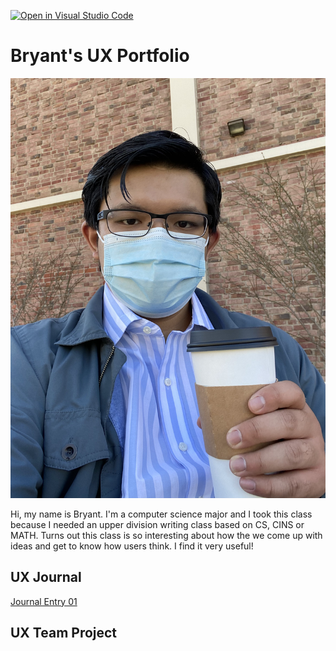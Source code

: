 [![Open in Visual Studio Code](https://classroom.github.com/assets/open-in-vscode-f059dc9a6f8d3a56e377f745f24479a46679e63a5d9fe6f495e02850cd0d8118.svg)](https://classroom.github.com/online_ide?assignment_repo_id=6804190&assignment_repo_type=AssignmentRepo)
# Bryant's UX Portfolio
![](assets/Profile.jpg)

Hi, my name is Bryant. I'm a computer science major and I took this class because I needed an upper division writing class based on CS, CINS or MATH. Turns out this class is so interesting about how the we come up with ideas and get to know how users think. I find it very useful!

## UX Journal

[Journal Entry 01](j01/)

## UX Team Project


